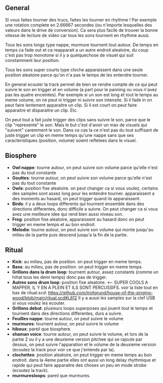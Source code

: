 ## General

Si vous faites tourner des trucs, faites les tourner en rhythme !
Par exemple une rotation complete en 2.66667 secondes (ou n'importe lesquelles des valeurs dans le drive de conversion). Ca sera plus facile de trouver la bonne vitesse de lecture de video car tous les sons tournent en rhythme aussi.

Tous les sons longs type nappe, murmure tournent tout autour. De temps en temps ca fade out et ca reapparait a un autre endroit aleatoire, du coup c'est pas trop monotone si il y a quelquechose de visuel qui suit constamment leur position.

Tous les sons super courts type cloche apparaissent dans une seule position aleatoire parce qu'on n'a pas le temps de les entendre tourner.

En general ecouter la track permet de bien se rendre compte de ce qui peut suivre le son en trigger et en volume (a part pour le panning ou vous n'avez pas les quatre enceintes). Par exemple si un son est long et tout le temps au meme volume, on ne peut ni trigger ni suivre son intensite. Si il fade in on peut faire lentement apparaitre un clip. Si il est court on peut faire apparaitre et disparaitre un clip. Etc.

On peut tout a fait juste trigger des clips sans suivre le son, parce que le clip "represente" le son. Mais le but c'est d'avoir un max de visuels qui "suivent" caremment le son. Dans ce cas la ce n'est pas du tout suffisant de juste trigger un clip en meme temps qu'une nappe sans que ses caracteristiques (position, volume) soient refletees dans le visuel.

## Biosphere

* **Owl nappe**: tourne autour, on peut suivre son volume parce qu'elle n'est pas du tout constante
* **Gouttes**: tourne autour, on peut suivre son volume parce qu'elle n'est pas du tout constante
* **Owls**: position fixe aleatoire. on peut changer ca si vous voulez, certains des samples sont assez long pour les entendre tourner. apparaissent a des moments au hasard, on peut trigger quand ils apparaissent.
* **Birds**: il y a deux loops differents qui tournent ensemble dans des directions differentes, donc difficile a suivre. On peut changer ca si vous avez une meilleure idee qui rend bien aussi niveau son.
* **Frog**: position fixe aleatoire, apparaissent au hasard donc on peut trigger en meme temps et au bon endroit.
* **Melodie**: tourne autour, on peut suivre son volume qui monte jusqu'au milieu de la partie puis descend jusqu'a la fin de la partie.

## Ritual
* **Kick**: au milieu, pas de position. on peut trigger en meme temps.
* **Bass**: au milieu, pas de position. on peut trigger en meme temps.
* **Grillons dans la drum loop**: tournent autour, assez constants (comme un hihat tous les demi temps) donc pas de trigger.
* **Autres sons drum loop**: position fixe aleatoire. <-- SUPER COOLS A MAPPER, IL Y EN A PLEIN ET ILS SONT PERCUSSIFS. voir la liste tout en bas de ritual.scd: https://github.com/jroitgrund/house-of-the-singing-wood/blob/main/ritual.scd#L612 Il y a aussi les samples sur la clef USB si vous voulez les ecouter.
* **Grillons debut**: plusieurs loops superposes qui jouent tout le temps et tournent dans des directions differentes, durs a suivre.
* **Feuilles nappe**: tourne autour, on peut suivre le volume
* **murmures**: tournent autour, on peut suivre le volume
* **hiboux**: pareil que biosphere.
* **shaman voice**: tourne autour, on peut suivre le volume, et lors de la partie 2 ou il y a une deuxieme version pitchee qui se rajoute par dessus, on peut suivre l'apparation et le volume de la deuxieme version (ecoutez la track pour voir ce que j'entends par la).
* **clochettes**: position aleatoire, on peut trigger en meme temps au bon endroit. dans la 4eme partie elles ont aussi un long delay rhythmique et rapide qui peut faire apparaitre des choses un peu en mode strobe (ecoutez la track).
* **murmuresloops**: pareil que murmures.